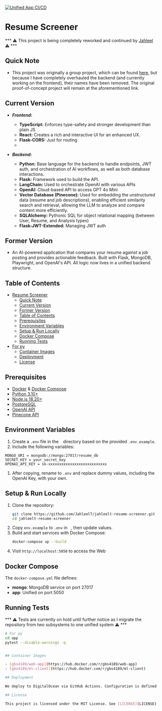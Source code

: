 [![Unified App CI/CD](https://github.com/JahleelT/jahleelt-resume-screener/actions/workflows/yml/badge.svg)](https://github.com/JahleelT/jahleelt-resume-screener/actions/workflows/yml)

# Resume Screener

*** ⚠️ This project is being completely reworked and continued by [Jahleel](https;github.com/JahleelT) ⚠️ ***

## Quick Note
- This project was originally a group project, which can be found [here](https://github.com/software-students-spring2025/5-final-finalone), but because I have completely overhauled the backend (and currently working on the frontend), their names have been removed. The original proof-of-concept project will remain at the aforementioned link.

## Current Version
- ***Frontend:***
  - **TypeScript:** Enforces type-safety and stronger development than plain JS
  - **React:** Creates a rich and interactive UI for an enhanced UX.
  - **Flask-CORS:** Just for routing
  - 
  
- ***Backend:***
  - **Python:** Base language for the backend to handle endpoints, JWT auth, and orchestration of AI workflows, as well as both database interactions.
  - **Flask:** Framework used to build the API.
  - **LangChain:** Used to orchestrate OpenAI with various APIs
  - **OpenAI:** Cloud-based API to access GPT 4o Mini
  - **Vector Database (Pinecone):** Used for embedding the unstructured data (resume and job descriptions), enabling efficient similarity search and retrieval, allowing the LLM to analyze and compare content more efficiently.
  - **SQLAlchemy:** Pythonic SQL for object relational mapping (between User, Resume, and Analysis types)
  - **Flask-JWT-Extended:** Managing JWT auth

## Former Version
- An AI-powered application that compares your resume against a job posting and provides actionable feedback. Built with Flask, MongoDB, Playwright, and OpenAI's API. All logic now lives in a unified backend structure.

## Table of Contents

- [Resume Screener](#resume-screener)
  - [Quick Note](#quick-note)
  - [Current Version](#current-version)
  - [Former Version](#former-version)
  - [Table of Contents](#table-of-contents)
  - [Prerequisites](#prerequisites)
  - [Environment Variables](#environment-variables)
  - [Setup \& Run Locally](#setup--run-locally)
  - [Docker Compose](#docker-compose)
  - [Running Tests](#running-tests)
- [For py](#for-apppy)
  - [Container Images](#container-images)
  - [Deployment](#deployment)
  - [License](#license)

## Prerequisites

- [Docker](https://www.docker.com/) & [Docker Compose](https://docs.docker.com/compose/)
- [Python 3.10+ ](https://www.python.org/downloads/)
- [Node.js 18.20+]()
- [PostgreSQL]()
- [OpenAI API]()
- [Pinecone API]()

## Environment Variables

1. Create a `.env` file in the ` ` directory based on the provided `.env.example`.
2. Include the following variables:


```env
MONGO_URI = mongodb://mongo:27017/resume_db
SECRET_KEY = your_secret_key
OPENAI_API_KEY = sk-xxxxxxxxxxxxxxxxxxxxxxxxxxx
```

1. After copying, rename to `.env` and replace dummy values, including the OpenAI Key, with your own.

## Setup & Run Locally

1. Clone the repository:
   ```bash
   git clone https://github.com/JahleelT/jahleelt-resume-screener.git
   cd jahleelt-resume-screener
   ```
2. Copy `env.example` to `.env` in ` `, then update values.
3. Build and start services with Docker Compose:
   ```bash
   docker-compose up --build
   ```
4. Visit `http://localhost:5050` to access the Web 

## Docker Compose

The `docker-compose.yml` file defines:

- **mongo**: MongoDB service on port 27017
- **app**: Unified on port 5050

## Running Tests
 
*** ⚠️ Tests are currently on hold until further notice as I migrate the repository from two subsystems to one unified system ⚠️ ***

```bash
# For py
cd app
pytest --disable-warnings -q


## Container Images

- [gbs4189/web-app](https://hub.docker.com/r/gbs4189/web-app)
- [gbs4189/ml-client](https://hub.docker.com/r/gbs4189/ml-client)

## Deployment

We deploy to DigitalOcean via GitHub Actions. Configuration is defined in `spec.yaml`. Ensure your DigitalOcean App ID and required secrets are set in GitHub repository settings under **Secrets and variables**.

## License

This project is licensed under the MIT License. See [LICENSE](LICENSE) for details.

